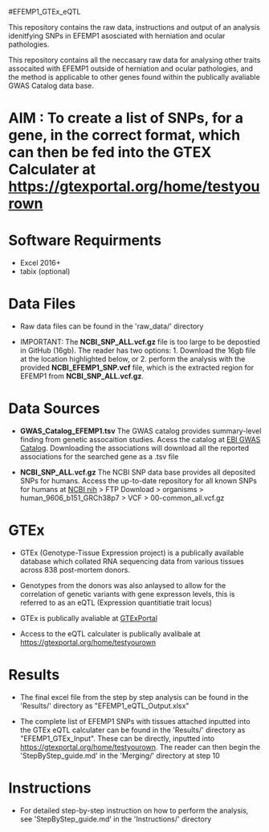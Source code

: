 #EFEMP1_GTEx_eQTL 

This repository contains the raw data, instructions and output of an analysis idenitfying SNPs in EFEMP1 asosciated with herniation and ocular pathologies. 


This repository contains all the neccasary raw data for analysing other traits assocaited with EFEMP1 outside of herniation and ocular pathologies, and the method is applicable to other genes found within the publically avaliable GWAS Catalog data base. 


# AIM : To create a list of SNPs, for a gene, in the correct format, which can then be fed into the GTEX Calculater at https://gtexportal.org/home/testyourown 


# Software Requirments 
- Excel 2016+ 
- tabix (optional) 

# Data Files 

- Raw data files can be found in the 'raw_data/' directory 

- IMPORTANT: The **NCBI_SNP_ALL.vcf.gz** file is too large to be depostied in GitHub (16gb). The reader has two options: 1. Download the 16gb file at the location highlighted below, or 2. perform the analysis with the provided **NCBI_EFEMP1_SNP.vcf** file, which is the extracted region for EFEMP1 from **NCBI_SNP_ALL.vcf.gz**. 



# Data Sources 

- **GWAS_Catalog_EFEMP1.tsv** The GWAS catalog provides summary-level finding from genetic assocaition studies. Acess the catalog at [EBI GWAS Catalog](https://www.ebi.ac.uk/gwas/). Downloading the associations will download all the reported associations for the searched gene as a .tsv file

- **NCBI_SNP_ALL.vcf.gz** The NCBI SNP data base provides all deposited SNPs for humans. Access the up-to-date repository for all known SNPs for humans at [NCBI nih]([https://ftp.ncbi.nih.gov/snp/organisms/](https://www.ncbi.nlm.nih.gov/snp/)) > FTP Download > organisms > human_9606_b151_GRCh38p7 > VCF > 00-common_all.vcf.gz   



# GTEx

- GTEx (Genotype-Tissue Expression project) is a publically available database which collated RNA sequencing data from various tissues across 838 post-mortem donors. 

- Genotypes from the donors was also anlaysed to allow for the correlation of genetic variants with gene expresson levels, this is referred to as an eQTL (Expression quantitiatie trait locus)

- GTEx is publically avaliable at [GTExPortal](https://gtexportal.org/home/) 

- Access to the eQTL calculater is publically avalibale at https://gtexportal.org/home/testyourown 


# Results 

- The final excel file from the step by step analysis can be found in the 'Results/' directory as "EFEMP1_eQTL_Output.xlsx"

- The complete list of EFEMP1 SNPs with tissues attached inputted into the GTEx eQTL calculater can be found in the  'Results/' directory as "EFEMP1_GTEx_Input". These can be directly, inputted into https://gtexportal.org/home/testyourown. The reader can then begin the 'StepByStep_guide.md' in the 'Merging/' directory at step 10 

# Instructions

- For detailed step-by-step instruction on how to perform the analysis, see 'StepByStep_guide.md' in the 'Instructions/' directory 

